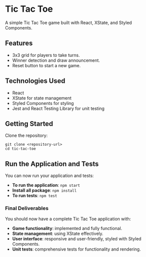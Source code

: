 # Tic Tac Toe

A simple Tic Tac Toe game built with React, XState, and Styled Components.

## Features

-   3x3 grid for players to take turns.
-   Winner detection and draw announcement.
-   Reset button to start a new game.

## Technologies Used

-   React
-   XState for state management
-   Styled Components for styling
-   Jest and React Testing Library for unit testing

## Getting Started

Clone the repository:

    git clone <repository-url>
    cd tic-tac-toe

## Run the Application and Tests

You can now run your application and tests:

-   **To run the application**: `npm start`
-   **Install all package**: `npm install`
-   **To run tests**: `npm test`

### Final Deliverables

You should now have a complete Tic Tac Toe application with:

-   **Game functionality**: implemented and fully functional.
-   **State management**: using XState effectively.
-   **User interface**: responsive and user-friendly, styled with Styled Components.
-   **Unit tests**: comprehensive tests for functionality and rendering.
